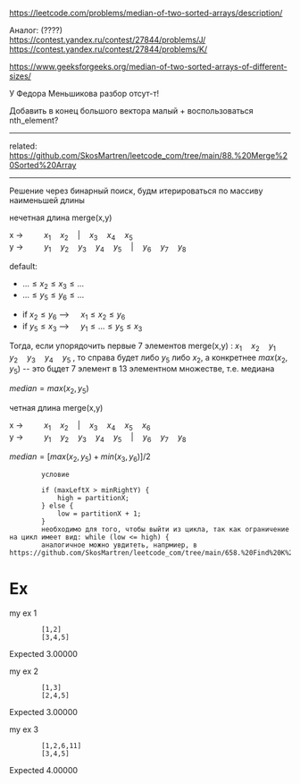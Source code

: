 https://leetcode.com/problems/median-of-two-sorted-arrays/description/

Аналог: (????)  
https://contest.yandex.ru/contest/27844/problems/J/  
https://contest.yandex.ru/contest/27844/problems/K/  

https://www.geeksforgeeks.org/median-of-two-sorted-arrays-of-different-sizes/

У Федора Меньшикова разбор отсут-т!

Добавить в конец большого вектора малый + воспользоваться nth_element?

___________

related: https://github.com/SkosMartren/leetcode_com/tree/main/88.%20Merge%20Sorted%20Array

___

Решение через бинарный поиск, будм итерироваться по массиву наименьшей длины

нечетная длина merge(x,y)

x  $\to \quad \quad$  $x_1  \quad  x_2 \quad | \quad x_3 \quad x_4 \quad x_5$  <br>
y  $\to \quad \quad$  $y_1  \quad y_2 \quad y_3 \quad y_4 \quad y_5 \quad | \quad y_6  \quad y_7 \quad y_8$ 

default:
- $... \leqslant x_2 \leqslant x_3 \leqslant ...$
- $... \leqslant y_5 \leqslant y_6 \leqslant ...$

* if $x_2 \leqslant y_6$ -->  $\quad x_1 \leqslant x_2 \leqslant y_6$
* if $y_5 \leqslant x_3$ -->  $\quad y_1 \leqslant ... \leqslant y_5 \leqslant x_3$

Тогда, если упорядочить первые 7 элементов merge(x,y) : $x_1  \quad  x_2 \quad y_1  \quad y_2 \quad y_3 \quad y_4 \quad y_5$ , то справа будет либо $y_5$ либо $x_2$, а конкретнее $max(x_2, y_5)$ -- это бцдет 7 элемент в 13 элементном множестве, т.е. медиана

$median = max(x_2, y_5)$

четная длина merge(x,y)

x  $\to \quad \quad$  $x_1  \quad  x_2 \quad | \quad x_3 \quad x_4 \quad x_5 \quad x_6$ <br>
y  $\to \quad \quad$  $y_1  \quad y_2 \quad y_3 \quad y_4 \quad y_5 \quad | \quad y_6  \quad y_7 \quad y_8$ 

$median = [max(x_2, y_5) + min(x_3, y_6) ] / 2$

            условие 
            
            if (maxLeftX > minRightY) {             
                high = partitionX;
            } else { 
                low = partitionX + 1;
            }
            необходимо для того, чтобы выйти из цикла, так как ограничение на цикл имеет вид: while (low <= high) { 
            аналогичное можно увдитеть, напрмиер, в https://github.com/SkosMartren/leetcode_com/tree/main/658.%20Find%20K%20Closest%20Elements

# Ex

my ex 1

            [1,2]
            [3,4,5]

Expected 3.00000

my ex 2

            [1,3]
            [2,4,5]

Expected 3.00000

my ex 3

            [1,2,6,11]
            [3,4,5]

Expected 4.00000
